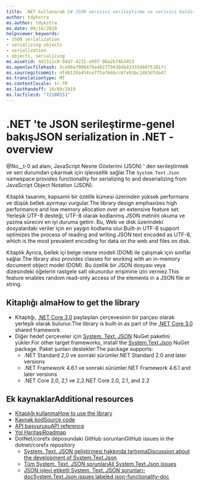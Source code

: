 ```yaml
---
title: .NET kullanarak C# JSON serisini serileştirme ve serisini kaldırma
author: tdykstra
ms.author: tdykstra
ms.date: 09/16/2019
helpviewer_keywords:
- JSON serialization
- serializing objects
- serialization
- objects, serializing
ms.assetid: 4d1111c0-9447-4231-a997-96a2b74b3453
ms.openlocfilehash: 5ce98a7908470a402779436db43333d46f5101fc
ms.sourcegitcommit: dfd612ba454ce775a766bcc6fe93bc1d43dfda47
ms.translationtype: MT
ms.contentlocale: tr-TR
ms.lasthandoff: 10/09/2019
ms.locfileid: "72180151"
---
```

# <a name="json-serialization-in-net---overview"></a><span data-ttu-id="b938a-102">.NET 'te JSON serileştirme-genel bakış</span><span class="sxs-lookup"><span data-stu-id="b938a-102">JSON serialization in .NET - overview</span></span>

<span data-ttu-id="b938a-103">@No__t-0 ad alanı, JavaScript Nesne Gösterimi (JSON) ' den serileştirmek ve seri durumdan çıkarmak için işlevsellik sağlar.</span><span class="sxs-lookup"><span data-stu-id="b938a-103">The `System.Text.Json` namespace provides functionality for serializing to and deserializing from JavaScript Object Notation (JSON).</span></span>

<span data-ttu-id="b938a-104">Kitaplık tasarımı, kapsamlı bir özellik kümesi üzerinden yüksek performans ve düşük bellek ayırmayı vurgular.</span><span class="sxs-lookup"><span data-stu-id="b938a-104">The library design emphasizes high performance and low memory allocation over an extensive feature set.</span></span> <span data-ttu-id="b938a-105">Yerleşik UTF-8 desteği, UTF-8 olarak kodlanmış JSON metnini okuma ve yazma sürecini en iyi duruma getirir. Bu, Web ve disk üzerindeki dosyalardaki veriler için en yaygın kodlama olur.</span><span class="sxs-lookup"><span data-stu-id="b938a-105">Built-in UTF-8 support optimizes the process of reading and writing JSON text encoded as UTF-8, which is the most prevalent encoding for data on the web and files on disk.</span></span>

<span data-ttu-id="b938a-106">Kitaplık Ayrıca, bellek içi belge nesne modeli (DOM) ile çalışmak için sınıflar sağlar.</span><span class="sxs-lookup"><span data-stu-id="b938a-106">The library also provides classes for working with an in-memory document object model (DOM).</span></span> <span data-ttu-id="b938a-107">Bu özellik bir JSON dosyası veya dizesindeki öğelerin rastgele salt okunurdur erişimine izin vermez.</span><span class="sxs-lookup"><span data-stu-id="b938a-107">This feature enables random read-only access of the elements in a JSON file or string.</span></span> 

## <a name="how-to-get-the-library"></a><span data-ttu-id="b938a-108">Kitaplığı alma</span><span class="sxs-lookup"><span data-stu-id="b938a-108">How to get the library</span></span>

* <span data-ttu-id="b938a-109">Kitaplığı, [.NET Core 3,0](https://aka.ms/netcore3download) paylaşılan çerçevesinin bir parçası olarak yerleşik olarak bulunur.</span><span class="sxs-lookup"><span data-stu-id="b938a-109">The library is built-in as part of the [.NET Core 3.0](https://aka.ms/netcore3download) shared framework.</span></span>
* <span data-ttu-id="b938a-110">Diğer hedef çerçeveler için [System. Text. JSON](https://www.nuget.org/packages/System.Text.Json) NuGet paketini yükler.</span><span class="sxs-lookup"><span data-stu-id="b938a-110">For other target frameworks, install the [System.Text.Json](https://www.nuget.org/packages/System.Text.Json) NuGet package.</span></span> <span data-ttu-id="b938a-111">Paket şunları destekler:</span><span class="sxs-lookup"><span data-stu-id="b938a-111">The package supports:</span></span>
  * <span data-ttu-id="b938a-112">.NET Standard 2,0 ve sonraki sürümler</span><span class="sxs-lookup"><span data-stu-id="b938a-112">.NET Standard 2.0 and later versions</span></span>
  * <span data-ttu-id="b938a-113">.NET Framework 4.6.1 ve sonraki sürümler</span><span class="sxs-lookup"><span data-stu-id="b938a-113">.NET Framework 4.6.1 and later versions</span></span>
  * <span data-ttu-id="b938a-114">.NET Core 2,0, 2,1 ve 2,2</span><span class="sxs-lookup"><span data-stu-id="b938a-114">.NET Core 2.0, 2.1, and 2.2</span></span>

## <a name="additional-resources"></a><span data-ttu-id="b938a-115">Ek kaynaklar</span><span class="sxs-lookup"><span data-stu-id="b938a-115">Additional resources</span></span>

* [<span data-ttu-id="b938a-116">Kitaplığı kullanma</span><span class="sxs-lookup"><span data-stu-id="b938a-116">How to use the library</span></span>](system-text-json-how-to.md)
* [<span data-ttu-id="b938a-117">Kaynak kod</span><span class="sxs-lookup"><span data-stu-id="b938a-117">Source code</span></span>](https://github.com/dotnet/corefx/tree/master/src/System.Text.Json)
* [<span data-ttu-id="b938a-118">API başvurusu</span><span class="sxs-lookup"><span data-stu-id="b938a-118">API reference</span></span>](xref:System.Text.Json)
* [<span data-ttu-id="b938a-119">Yol Haritası</span><span class="sxs-lookup"><span data-stu-id="b938a-119">Roadmap</span></span>](https://github.com/dotnet/corefx/blob/master/src/System.Text.Json/roadmap/README.md)
* <span data-ttu-id="b938a-120">DotNet/corefx deposundaki GitHub sorunları</span><span class="sxs-lookup"><span data-stu-id="b938a-120">GitHub issues in the dotnet/corefx repository</span></span>
  * [<span data-ttu-id="b938a-121">System. Text. JSON geliştirmesi hakkında tartışma</span><span class="sxs-lookup"><span data-stu-id="b938a-121">Discussion about the development of System.Text.Json</span></span>](https://github.com/dotnet/corefx/issues/33115)
  * [<span data-ttu-id="b938a-122">Tüm System. Text. JSON sorunları</span><span class="sxs-lookup"><span data-stu-id="b938a-122">All System.Text.Json issues</span></span>](https://github.com/dotnet/corefx/issues?q=is%3Aopen+is%3Aissue+label%3Aarea-System.Text.Json)
  * [<span data-ttu-id="b938a-123">JSON işlevi etiketli System. Text. JSON sorunları-doc</span><span class="sxs-lookup"><span data-stu-id="b938a-123">System.Text.Json issues labeled json-functionality-doc</span></span>](https://github.com/dotnet/corefx/labels/json-functionality-doc)

